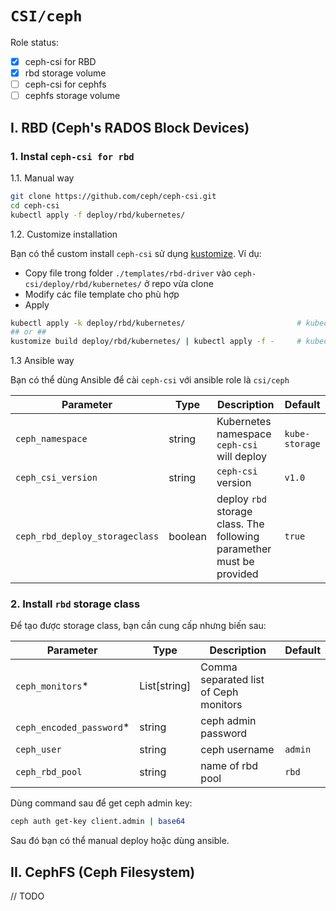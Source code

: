 `CSI/ceph`
==========
Role status:
- [x] ceph-csi for RBD
- [x] rbd storage volume
- [ ] ceph-csi for cephfs
- [ ] cephfs storage volume

## I. RBD (Ceph's RADOS Block Devices)
### 1. Instal `ceph-csi for rbd`
1.1. Manual way

```bash
git clone https://github.com/ceph/ceph-csi.git
cd ceph-csi
kubectl apply -f deploy/rbd/kubernetes/
```

1.2. Customize installation

Bạn có thể custom install `ceph-csi` sử dụng [kustomize](http://kustomize.io). Ví dụ:

* Copy file trong folder `./templates/rbd-driver` vào `ceph-csi/deploy/rbd/kubernetes/` ở repo vừa clone
* Modify các file template cho phù hợp
* Apply
```bash
kubectl apply -k deploy/rbd/kubernetes/                         # kubectl 1.14+
## or ##
kustomize build deploy/rbd/kubernetes/ | kubectl apply -f -     # kubectl <=1.14
```

1.3 Ansible way

Bạn có thể dùng Ansible để cài `ceph-csi` với ansible role là `csi/ceph`

| Parameter                      | Type    | Description                                                           | Default        |
|--------------------------------|---------|-----------------------------------------------------------------------|----------------|
| `ceph_namespace`               | string  | Kubernetes namespace `ceph-csi` will deploy                           | `kube-storage` |
| `ceph_csi_version`             | string  | `ceph-csi` version                                                    | `v1.0`         |
| `ceph_rbd_deploy_storageclass` | boolean | deploy `rbd` storage class. The following paramether must be provided | `true`         |

### 2. Install `rbd` storage class
Để tạo được storage class, bạn cần cung cấp nhưng biến sau:

| Parameter                | Type         | Description                           | Default |
|--------------------------|--------------|---------------------------------------|---------|
| `ceph_monitors`*         | List[string] | Comma separated list of Ceph monitors |         |
| `ceph_encoded_password`* | string       | ceph admin password                   |         |
| `ceph_user`              | string       | ceph username                         | `admin` |
| `ceph_rbd_pool`          | string       | name of rbd pool                      | `rbd`   |

Dùng command sau để get ceph admin key:
```bash
ceph auth get-key client.admin | base64
```

Sau đó bạn có thể manual deploy hoặc dùng ansible.

## II. CephFS (Ceph Filesystem)
// TODO
